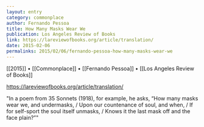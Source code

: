 ```yaml
---
layout: entry
category: commonplace
author: Fernando Pessoa
title: How Many Masks Wear We
publication: Los Angeles Review of Books
link: https://lareviewofbooks.org/article/translation/
date: 2015-02-06
permalinks: 2015/02/06/fernando-pessoa-how-many-masks-wear-we
---
```


[[2015]] • [[Commonplace]] • [[Fernando Pessoa]] • [[Los Angeles Review of Books]]

https://lareviewofbooks.org/article/translation/

"In a poem from 35 Sonnets (1918), for example, he asks, “How many masks wear we, and undermasks, / Upon our countenance of soul, and when, / If for self-sport the soul itself unmasks, / Knows it the last mask off and the face plain?”"
